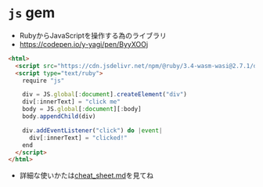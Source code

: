 # `js` gem

* RubyからJavaScriptを操作する為のライブラリ
* https://codepen.io/y-yagi/pen/ByyXOOj

```html
<html>
  <script src="https://cdn.jsdelivr.net/npm/@ruby/3.4-wasm-wasi@2.7.1/dist/browser.script.iife.js"></script>
  <script type="text/ruby">
    require "js"

    div = JS.global[:document].createElement("div")
    div[:innerText] = "click me"
    body = JS.global[:document][:body]
    body.appendChild(div)

    div.addEventListener("click") do |event|
      div[:innerText] = "clicked!"
    end
  </script>
</html>
```

* 詳細な使いかたは[cheat_sheet.md](https://github.com/ruby/ruby.wasm/blob/main/docs/cheat_sheet.md)を見てね
